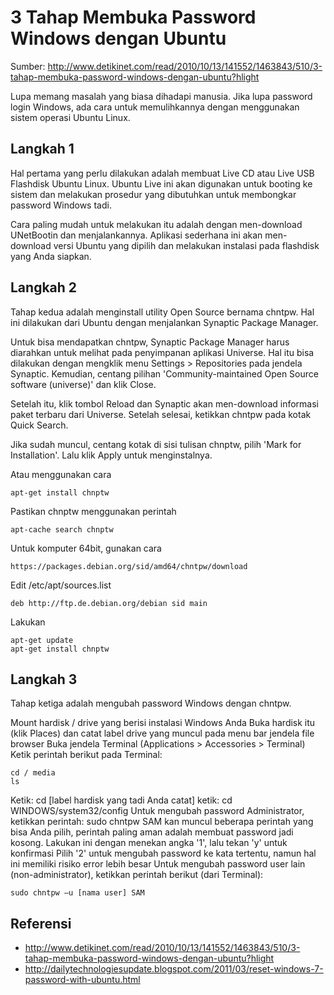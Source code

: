 # 3 Tahap Membuka Password Windows dengan Ubuntu
Sumber: http://www.detikinet.com/read/2010/10/13/141552/1463843/510/3-tahap-membuka-password-windows-dengan-ubuntu?hlight

Lupa memang masalah yang biasa dihadapi manusia. Jika lupa password login Windows, ada cara untuk memulihkannya dengan menggunakan sistem operasi Ubuntu Linux.

## Langkah 1
Hal pertama yang perlu dilakukan adalah membuat Live CD atau Live USB Flashdisk Ubuntu Linux. Ubuntu Live ini akan digunakan untuk booting ke sistem dan melakukan prosedur yang dibutuhkan untuk membongkar password Windows tadi.

Cara paling mudah untuk melakukan itu adalah dengan men-download UNetBootin dan menjalankannya. Aplikasi sederhana ini akan men-download versi Ubuntu yang dipilih dan melakukan instalasi pada flashdisk yang Anda siapkan.

## Langkah 2
Tahap kedua adalah menginstall utility Open Source bernama chntpw. Hal ini dilakukan dari Ubuntu dengan menjalankan Synaptic Package Manager.

Untuk bisa mendapatkan chntpw, Synaptic Package Manager harus diarahkan untuk melihat pada penyimpanan aplikasi Universe. Hal itu bisa dilakukan dengan mengklik menu Settings > Repositories pada jendela Synaptic. Kemudian, centang pilihan 'Community-maintained Open Source software (universe)' dan klik Close.

Setelah itu, klik tombol Reload dan Synaptic akan men-download informasi paket terbaru dari Universe. Setelah selesai, ketikkan chntpw pada kotak Quick Search.

Jika sudah muncul, centang kotak di sisi tulisan chnptw, pilih 'Mark for Installation'. Lalu klik Apply untuk menginstalnya.

Atau menggunakan cara

```
apt-get install chnptw 
```
Pastikan chnptw menggunakan perintah

```
apt-cache search chnptw
```
Untuk komputer 64bit, gunakan cara
```
https://packages.debian.org/sid/amd64/chntpw/download
```
Edit /etc/apt/sources.list
```
deb http://ftp.de.debian.org/debian sid main 
```
Lakukan
```
apt-get update
apt-get install chnptw
```
## Langkah 3
Tahap ketiga adalah mengubah password Windows dengan chntpw.

Mount hardisk / drive yang berisi instalasi Windows Anda
Buka hardisk itu (klik Places) dan catat label drive yang muncul pada menu bar jendela file browser
Buka jendela Terminal (Applications > Accessories > Terminal)
Ketik perintah berikut pada Terminal:
```
cd / media
ls
```
Ketik: cd [label hardisk yang tadi Anda catat]
ketik: cd WINDOWS/system32/config
Untuk mengubah password Administrator, ketikkan perintah: sudo chntpw SAM
kan muncul beberapa perintah yang bisa Anda pilih, perintah paling aman adalah membuat password jadi kosong. Lakukan ini dengan menekan angka '1', lalu tekan 'y' untuk konfirmasi
Pilih '2' untuk mengubah password ke kata tertentu, namun hal ini memiliki risiko error lebih besar
Untuk mengubah password user lain (non-administrator), ketikkan perintah berikut (dari Terminal):
```
sudo chntpw –u [nama user] SAM
```

## Referensi
* http://www.detikinet.com/read/2010/10/13/141552/1463843/510/3-tahap-membuka-password-windows-dengan-ubuntu?hlight
* http://dailytechnologiesupdate.blogspot.com/2011/03/reset-windows-7-password-with-ubuntu.html